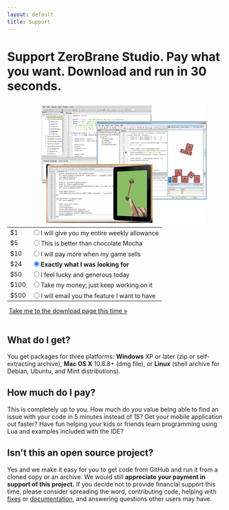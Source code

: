 ```yaml
---
layout: default
title: Support
---
```


# Support ZeroBrane Studio. Pay what you want. Download and run in 30 seconds.

<img style="float: right; padding: 10px 40px 10px 0px" src="images/lua-ide-benefits-screenshot.png" />

<form action="https://checkout.google.com/api/checkout/v2/checkoutForm/Merchant/266673609981574" id="BB_BuyButtonForm" method="post" name="BB_BuyButtonForm" target="_top">
 <table class="payment" id="payment-options">
  <tr><td class="amount">  $1</td><td class="description"><input name="item_price_1" id="amount1" value="1" type="radio" /><label for="amount1">I will give you my entire weekly allowance</label></td></tr>
  <tr><td class="amount">  $5</td><td class="description"><input name="item_price_1" id="amount5" value="5" type="radio" /><label for="amount5">This is better than chocolate Mocha</label></td></tr>
  <tr><td class="amount"> $10</td><td class="description"><input name="item_price_1" id="amount10" value="10" type="radio" /><label for="amount10">I will pay more when my game sells</label></td></tr>
  <tr><td class="amount"> $24</td><td class="description"><input name="item_price_1" id="amount24" checked="checked" value="24" type="radio" /><label for="amount24"><strong>Exactly what I was looking for</strong></label></td></tr>
  <tr><td class="amount"> $50</td><td class="description"><input name="item_price_1" id="amount50" value="50" type="radio" /><label for="amount50">I feel lucky and generous today</label></td></tr>
  <tr><td class="amount">$100</td><td class="description"><input name="item_price_1" id="amount100" value="100" type="radio" /><label for="amount100">Take my money; just keep working on it</label></td></tr>
  <tr><td class="amount">$500</td><td class="description"><input name="item_price_1" id="amount500" value="500" type="radio" /><label for="amount500">I will email you the feature I want to have</label></td></tr>
 </table>

 <input name="item_name_1" type="hidden" value="ZeroBrane Studio"/>
 <input name="item_description_1" type="hidden" value=""/>
 <input name="item_quantity_1" type="hidden" value="1"/>
 <input name="item_currency_1" type="hidden" value="USD"/>
 <input name="shopping-cart.items.item-1.digital-content.url" type="hidden" value="http://studio.zerobrane.com/download.html?google-wallet"/>
 <input name="_charset_" type="hidden" value="utf-8"/>

 <div id="next-step">
  <input class="payment-button" alt="" src="https://checkout.google.com/buttons/buy.gif?merchant_id=266673609981574&amp;w=117&amp;h=48&amp;style=white&amp;variant=text&amp;loc=en_US" type="image"/>
  <a href="download.html?not-this-time" id="no-payment-text">Take me to the download page this time &#187;</a>
 </div>
</form>

<div class="separator">&nbsp;</div>

## What do I get?
You get packages for three platforms:
**Windows** XP or later (zip or self-extracting archive), **Mac OS X** 10.6.8+ (dmg file), or **Linux** (shell archive for Debian, Ubuntu, and Mint distributions).

## How much do I pay?
This is completely up to you. How much do you value being able to find
an issue with your code in 5 minutes instead of 15? Get your mobile 
application out faster? Have fun helping your kids or friends learn
programming using Lua and examples included with the IDE?

## Isn't this an open source project?
Yes and we make it easy for you to get code from GitHub and
run it from a cloned copy or an archive. We would still **appreciate your 
payment in support of this project.** If you decide not to provide financial
support this time, please consider spreading the word, contributing code,
helping with [fixes](https://github.com/pkulchenko/ZeroBraneStudio/issues)
or [documentation](https://github.com/pkulchenko/ZeroBraneStudio/tree/gh-pages),
and answering questions other users may have.
